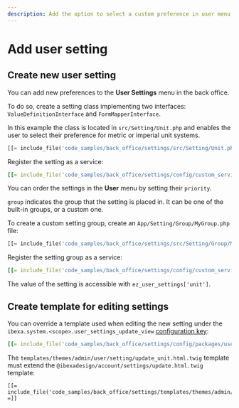 ```yaml
---
description: Add the option to select a custom preference in user menu.
---
```


# Add user setting

## Create new user setting

You can add new preferences to the **User Settings** menu in the back office.

To do so, create a setting class implementing two interfaces: `ValueDefinitionInterface` and `FormMapperInterface`.

In this example the class is located in `src/Setting/Unit.php` and enables the user to select their preference for metric or imperial unit systems.

``` php
[[= include_file('code_samples/back_office/settings/src/Setting/Unit.php') =]]
```

Register the setting as a service:

``` yaml
[[= include_file('code_samples/back_office/settings/config/custom_services.yaml', 0, 5) =]]
```

You can order the settings in the **User** menu by setting their `priority`.

`group` indicates the group that the setting is placed in.
It can be one of the built-in groups, or a custom one.

To create a custom setting group, create an `App/Setting/Group/MyGroup.php` file:

``` php
[[= include_file('code_samples/back_office/settings/src/Setting/Group/MyGroup.php') =]]
```

Register the setting group as a service:

``` yaml
[[= include_file('code_samples/back_office/settings/config/custom_services.yaml', 6, 9) =]]
```

The value of the setting is accessible with `ez_user_settings['unit']`.

## Create template for editing settings

You can override a template used when editing the new setting under the `ibexa.system.<scope>.user_settings_update_view` [configuration key](configuration.md#configuration-files):

``` yaml
[[= include_file('code_samples/back_office/settings/config/packages/user_settings.yaml') =]]
```

The `templates/themes/admin/user/setting/update_unit.html.twig` template must extend the `@ibexadesign/account/settings/update.html.twig` template:

``` html+twig
[[= include_file('code_samples/back_office/settings/templates/themes/admin/user/setting/update_unit.html.twig') =]]
```
